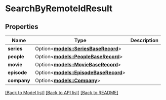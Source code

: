 # SearchByRemoteIdResult

## Properties

Name | Type | Description | Notes
------------ | ------------- | ------------- | -------------
**series** | Option<[**models::SeriesBaseRecord**](.md)> |  | [optional]
**people** | Option<[**models::PeopleBaseRecord**](.md)> |  | [optional]
**movie** | Option<[**models::MovieBaseRecord**](.md)> |  | [optional]
**episode** | Option<[**models::EpisodeBaseRecord**](.md)> |  | [optional]
**company** | Option<[**models::Company**](.md)> |  | [optional]

[[Back to Model list]](../README.md#documentation-for-models) [[Back to API list]](../README.md#documentation-for-api-endpoints) [[Back to README]](../README.md)


